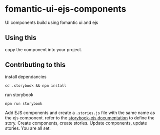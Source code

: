 # fomantic-ui-ejs-components
UI components build using fomantic ui and ejs


## Using this
copy the component into your project. 

## Contributing to this

install dependancies
```shell
cd .storybook && npm install
```

run storybook
```shell
npm run storybook
```

Add EJS components and create a `.stories.js` file with the same name as the ejs component. refer to the [storybook-ejs documentation](https://github.com/alexjv89/storybook-ejs/blob/main/docs/index.md) to define the story. Create components, create stories. Update components, update stories. You are all set. 